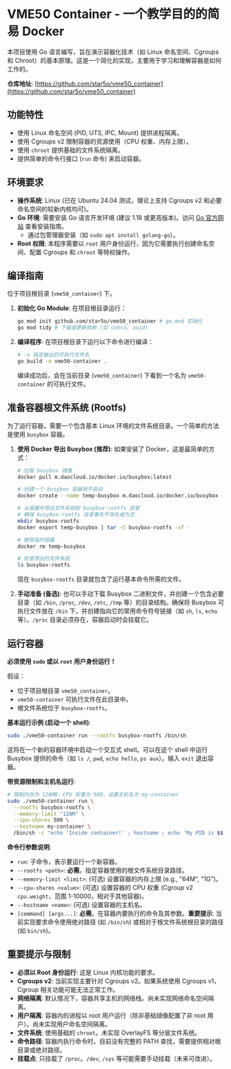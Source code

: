 # VME50 Container - 一个教学目的的简易 Docker

本项目使用 Go 语言编写，旨在演示容器化技术（如 Linux 命名空间、Cgroups 和 Chroot）的基本原理。这是一个简化的实现，主要用于学习和理解容器是如何工作的。

**仓库地址**: [https://github.com/star5o/vme50_container](https://github.com/star5o/vme50_container)

## 功能特性

*   使用 Linux 命名空间 (PID, UTS, IPC, Mount) 提供进程隔离。
*   使用 Cgroups v2 限制容器的资源使用（CPU 权重、内存上限）。
*   使用 `chroot` 提供基础的文件系统隔离。
*   提供简单的命令行接口 (`run` 命令) 来启动容器。

## 环境要求

*   **操作系统**: Linux (已在 Ubuntu 24.04 测试，理论上支持 Cgroups v2 和必要命名空间的较新内核均可)。
*   **Go 环境**: 需要安装 Go 语言开发环境 (建议 1.18 或更高版本)。访问 [Go 官方网站](https://golang.org/doc/install) 查看安装指南。
    *   通过包管理器安装（如 `sudo apt install golang-go`）。
*   **Root 权限**: 本程序需要以 `root` 用户身份运行，因为它需要执行创建命名空间、配置 Cgroups 和 `chroot` 等特权操作。

## 编译指南

位于项目根目录 (`vme50_container`) 下。

1.  **初始化 Go Module**:
    在项目根目录运行：
    ```bash
    go mod init github.com/star5o/vme50_container # go.mod 初始化
    go mod tidy # 下载或更新依赖 (如 cobra, uuid)
    ```

2.  **编译程序**:
    在项目根目录下运行以下命令进行编译：
    ```bash
    # -o 指定输出的可执行文件名
    go build -o vme50-container .
    ```
    编译成功后，会在当前目录 (`vme50_container`) 下看到一个名为 `vme50-container` 的可执行文件。

## 准备容器根文件系统 (Rootfs)

为了运行容器，需要一个包含基本 Linux 环境的文件系统目录。一个简单的方法是使用 `busybox` 容器。

1.  **使用 Docker 导出 Busybox (推荐)**:
    如果安装了 Docker，这是最简单的方式：
    ```bash
    # 拉取 busybox 镜像
    docker pull m.daocloud.io/docker.io/busybox:latest

    # 创建一个 busybox 容器但不启动
    docker create --name temp-busybox m.daocloud.io/docker.io/busybox

    # 从容器中导出文件系统到 busybox-rootfs 目录
    # 确保 busybox-rootfs 目录事先不存在或为空
    mkdir busybox-rootfs
    docker export temp-busybox | tar -C busybox-rootfs -xf -

    # 删除临时容器
    docker rm temp-busybox

    # 检查导出的文件系统
    ls busybox-rootfs
    ```
    现在 `busybox-rootfs` 目录就包含了运行基本命令所需的文件。

2.  **手动准备 (备选)**:
    也可以手动下载 Busybox 二进制文件，并创建一个包含必要目录（如 `/bin`, `/proc`, `/dev`, `/etc`, `/tmp` 等）的目录结构。确保将 Busybox 可执行文件放在 `/bin` 下，并创建指向它的常用命令符号链接（如 `sh`, `ls`, `echo` 等）。`/proc` 目录必须存在，容器启动时会挂载它。

## 运行容器

**必须使用 `sudo` 或以 `root` 用户身份运行！**

假设：
*   位于项目根目录 `vme50_container`。
*   `vme50-container` 可执行文件在此目录中。
*   根文件系统位于 `busybox-rootfs`。

**基本运行示例 (启动一个 shell)**:

```bash
sudo ./vme50-container run --rootfs busybox-rootfs /bin/sh
```

这将在一个新的容器环境中启动一个交互式 shell。可以在这个 shell 中运行 Busybox 提供的命令（如 `ls /`, `pwd`, `echo hello`, `ps aux`）。输入 `exit` 退出容器。

**带资源限制和主机名运行**:

```bash
# 限制内存为 128MB，CPU 权重为 500，设置主机名为 my-container
sudo ./vme50-container run \
  --rootfs busybox-rootfs \
  --memory-limit "128M" \
  --cpu-shares 500 \
  --hostname my-container \
  /bin/sh -c "echo 'Inside container!' ; hostname ; echo 'My PID is $$' ; ps aux ; sleep 10"
```

**命令行参数说明**:

*   `run`: 子命令，表示要运行一个新容器。
*   `--rootfs <path>`: **必需**。指定容器使用的根文件系统目录路径。
*   `--memory-limit <limit>`: (可选) 设置容器的内存上限 (e.g., "64M", "1G")。
*   `--cpu-shares <value>`: (可选) 设置容器的 CPU 权重 (Cgroup v2 `cpu.weight`，范围 1-10000，相对于其他容器)。
*   `--hostname <name>`: (可选) 设置容器的主机名。
*   `[command] [args...]`: **必需**。在容器内要执行的命令及其参数。**重要提示**: 当前实现要求命令使用绝对路径 (如 `/bin/sh`) 或相对于根文件系统根目录的路径 (如 `bin/sh`)。

## 重要提示与限制

*   **必须以 Root 身份运行**: 这是 Linux 内核功能的要求。
*   **Cgroups v2**: 当前实现主要针对 Cgroups v2。如果系统使用 Cgroups v1，Cgroup 相关功能可能无法正常工作。
*   **网络隔离**: 默认情况下，容器共享主机的网络栈。尚未实现网络命名空间隔离。
*   **用户隔离**: 容器内的进程以 root 用户运行（除非基础镜像配置了非 root 用户）。尚未实现用户命名空间隔离。
*   **文件系统**: 使用基础的 `chroot`。未实现 OverlayFS 等分层文件系统。
*   **命令路径**: 容器内执行命令时，目前没有完整的 PATH 查找，需要提供相对根目录或绝对路径。
*   **挂载点**: 只挂载了 `/proc`。`/dev`, `/sys` 等可能需要手动挂载（未来可改进）。

